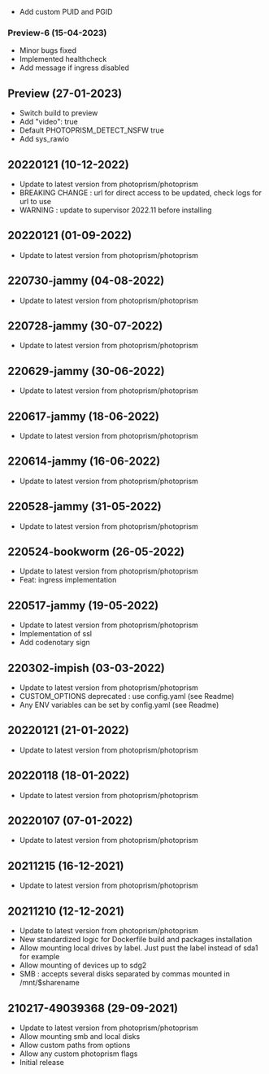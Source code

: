 - Add custom PUID and PGID

### Preview-6 (15-04-2023)
- Minor bugs fixed
- Implemented healthcheck
- Add message if ingress disabled

## Preview (27-01-2023)
- Switch build to preview
- Add "video": true
- Default PHOTOPRISM_DETECT_NSFW true
- Add sys_rawio

## 20220121 (10-12-2022)
- Update to latest version from photoprism/photoprism
- BREAKING CHANGE : url for direct access to be updated, check logs for url to use
- WARNING : update to supervisor 2022.11 before installing

## 20220121 (01-09-2022)
- Update to latest version from photoprism/photoprism

## 220730-jammy (04-08-2022)
- Update to latest version from photoprism/photoprism

## 220728-jammy (30-07-2022)
- Update to latest version from photoprism/photoprism

## 220629-jammy (30-06-2022)
- Update to latest version from photoprism/photoprism

## 220617-jammy (18-06-2022)
- Update to latest version from photoprism/photoprism

## 220614-jammy (16-06-2022)
- Update to latest version from photoprism/photoprism

## 220528-jammy (31-05-2022)
- Update to latest version from photoprism/photoprism

## 220524-bookworm (26-05-2022)
- Update to latest version from photoprism/photoprism
- Feat: ingress implementation

## 220517-jammy (19-05-2022)

- Update to latest version from photoprism/photoprism
- Implementation of ssl
- Add codenotary sign

## 220302-impish (03-03-2022)

- Update to latest version from photoprism/photoprism
- CUSTOM_OPTIONS deprecated : use config.yaml (see Readme)
- Any ENV variables can be set by config.yaml (see Readme)

## 20220121 (21-01-2022)

- Update to latest version from photoprism/photoprism

## 20220118 (18-01-2022)

- Update to latest version from photoprism/photoprism

## 20220107 (07-01-2022)

- Update to latest version from photoprism/photoprism

## 20211215 (16-12-2021)

- Update to latest version from photoprism/photoprism

## 20211210 (12-12-2021)

- Update to latest version from photoprism/photoprism
- New standardized logic for Dockerfile build and packages installation
- Allow mounting local drives by label. Just pust the label instead of sda1 for example
- Allow mounting of devices up to sdg2
- SMB : accepts several disks separated by commas mounted in /mnt/$sharename

## 210217-49039368 (29-09-2021)

- Update to latest version from photoprism/photoprism
- Allow mounting smb and local disks
- Allow custom paths from options
- Allow any custom photoprism flags
- Initial release
